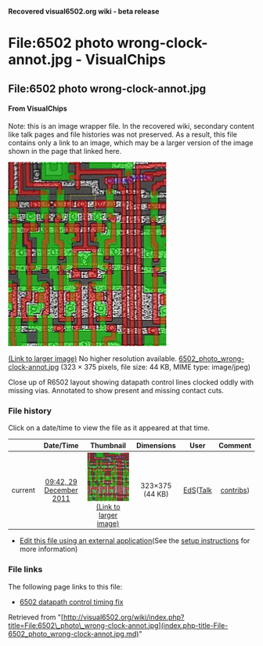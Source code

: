 **Recovered visual6502.org wiki - beta release**

# File:6502 photo wrong-clock-annot.jpg - VisualChips

## File:6502 photo wrong-clock-annot.jpg

#### From VisualChips


Note: this is an image wrapper file. In the recovered wiki,
secondary content like talk pages and file histories was
not preserved. As a result, this file contains only a link
to an image, which may be a larger version of the image shown
in the page that linked here.

![File:6502 photo wrong-clock-annot.jpg](images/9/97/6502_photo_wrong-clock-annot.jpg)

[(Link to larger image)](images/9/97/6502_photo_wrong-clock-annot.jpg)
No higher resolution available.
[6502\_photo\_wrong-clock-annot.jpg](images/9/97/6502_photo_wrong-clock-annot.jpg)‎ (323 × 375 pixels, file size: 44 KB, MIME type: image/jpeg)

Close up of R6502 layout showing datapath control lines clocked oddly with missing vias. Annotated to show present and missing contact cuts.

### File history

Click on a date/time to view the file as it appeared at that time.

| | Date/Time | Thumbnail | Dimensions | User | Comment |
|:---:|:---:|:---:|:---:|:---:|:---:|
| current | [09:42, 29 December 2011](images/9/97/6502_photo_wrong-clock-annot.jpg) | ![Thumbnail for version as of 09:42, 29 December 2011](images/thumb/9/97/6502_photo_wrong-clock-annot.jpg/103px-6502_photo_wrong-clock-annot.jpg) [(Link to larger image)](images/9/97/6502_photo_wrong-clock-annot.jpg) | 323×375 (44 KB) | [EdS](index.php-title-User-EdS.md)([Talk](index.php-title-User_talk-EdS.md) | [contribs](./index.php%3Ftitle=Special:Contributions/EdS.md)) | (Close up of R6502 layout showing datapath control lines clocked oddly with missing vias. Annotated to show present and missing contact cuts. ) |

- [Edit this file using an external application](index.php-title-File-6502_photo_wrong-clock-annot.jpg.md)(See the [setup instructions](http://www.mediawiki.org/wiki/Manual:External_editors) for more information)

### File links

The following page links to this file:

- [6502 datapath control timing fix](index.php-title-6502_datapath_control_timing_fix.md)

Retrieved from "[http://visual6502.org/wiki/index.php?title=File:6502\_photo\_wrong-clock-annot.jpg](index.php-title-File-6502_photo_wrong-clock-annot.jpg.md)"

